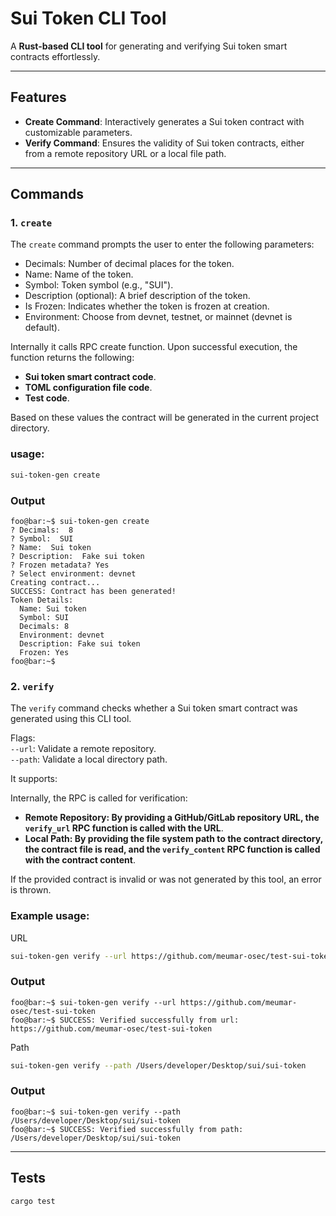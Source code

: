# Sui Token CLI Tool

A **Rust-based CLI tool** for generating and verifying Sui token smart contracts effortlessly.

---

## Features
- **Create Command**: Interactively generates a Sui token contract with customizable parameters.
- **Verify Command**: Ensures the validity of Sui token contracts, either from a remote repository URL or a local file path.

---

## Commands
### 1. `create`
The `create` command prompts the user to enter the following parameters:

- Decimals: Number of decimal places for the token.
- Name: Name of the token.
- Symbol: Token symbol (e.g., "SUI").
- Description (optional): A brief description of the token.
- Is Frozen: Indicates whether the token is frozen at creation.
- Environment: Choose from devnet, testnet, or mainnet (devnet is default).

Internally it calls RPC create function. Upon successful execution, the function returns the following:
- **Sui token smart contract code**.
- **TOML configuration file code**.
- **Test code**.

Based on these values the contract will be generated in the current project directory.

### usage:
```bash
sui-token-gen create
```
### Output
```console
foo@bar:~$ sui-token-gen create
? Decimals:  8
? Symbol:  SUI
? Name:  Sui token
? Description:  Fake sui token
? Frozen metadata? Yes
? Select environment: devnet
Creating contract...
SUCCESS: Contract has been generated!
Token Details:
  Name: Sui token
  Symbol: SUI
  Decimals: 8
  Environment: devnet
  Description: Fake sui token
  Frozen: Yes
foo@bar:~$ 
```
### 2. `verify`
The `verify` command checks whether a Sui token smart contract was generated using this CLI tool.

Flags:\
`--url`: Validate a remote repository.\
`--path`: Validate a local directory path.

It supports:

Internally, the RPC is called for verification:
- **Remote Repository: By providing a GitHub/GitLab repository URL, the `verify_url` RPC function is called with the URL**.
- **Local Path: By providing the file system path to the contract directory, the contract file is read, and the `verify_content` RPC function is called with the contract content**.

If the provided contract is invalid or was not generated by this tool, an error is thrown.


### Example usage:
URL
```bash
sui-token-gen verify --url https://github.com/meumar-osec/test-sui-token
```
### Output
```console
foo@bar:~$ sui-token-gen verify --url https://github.com/meumar-osec/test-sui-token
foo@bar:~$ SUCCESS: Verified successfully from url: https://github.com/meumar-osec/test-sui-token
```
Path
```bash
sui-token-gen verify --path /Users/developer/Desktop/sui/sui-token
```
### Output
```console
foo@bar:~$ sui-token-gen verify --path /Users/developer/Desktop/sui/sui-token
foo@bar:~$ SUCCESS: Verified successfully from path: /Users/developer/Desktop/sui/sui-token
```
---

## Tests
```bash
cargo test
```

